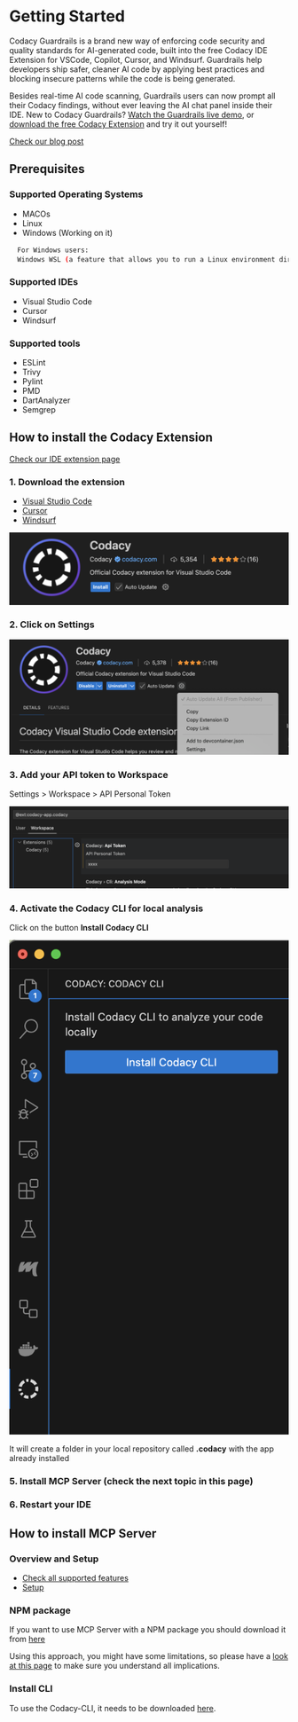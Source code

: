 # Getting Started

Codacy Guardrails is a brand new way of enforcing code security and quality standards for AI-generated code, built into the free Codacy IDE Extension for VSCode, Copilot, Cursor, and Windsurf. Guardrails help developers ship safer, cleaner AI code by applying best practices and blocking insecure patterns while the code is being generated.

Besides real-time AI code scanning, Guardrails users can now prompt all their Codacy findings, without ever leaving the AI chat panel inside their IDE.
New to Codacy Guardrails? [Watch the Guardrails live demo](https://youtu.be/uVyRWnnJu-0?feature=shared), or [download the free Codacy Extension](https://www.codacy.com/ide-extension) and try it out yourself!

[Check our blog post](https://blog.codacy.com/codacy-guardrails-free-real-time-enforcement-of-security-and-quality-standards)

## Prerequisites

### Supported Operating Systems

- MACOs
- Linux
- Windows (Working on it)

```bash
  For Windows users:
  Windows WSL (a feature that allows you to run a Linux environment directly on Windows, without the need for a virtual machine or dual-boot setup) is the only way you can use this feature for now, but we're still working to fully support Windows. 
```

### Supported IDEs

- Visual Studio Code
- Cursor
- Windsurf

### Supported tools

- ESLint
- Trivy
- Pylint
- PMD
- DartAnalyzer
- Semgrep

## How to install the Codacy Extension
[Check our IDE extension page](https://www.codacy.com/ide-extension)

### 1.  Download the extension

- [Visual Studio Code](https://tinyurl.com/codacy-vscode)
- [Cursor](http://tinyurl.com/codacy-cursor)
- [Windsurf](http://tinyurl.com/codacy-windsurf)

![Click on Install below Codacy icon](images/install-codacy-extension.png)

### 2.  Click on Settings

![Settings](images/codacy-extension-settings.png)

### 3.  Add your API token to Workspace

Settings > Workspace > API Personal Token

![Add API token](images/codacy-extension-add-api-token-workspace.png)

### 4. Activate the Codacy CLI for local analysis

Click on the button **Install Codacy CLI**

![Install CLI](images/codacy-extension-activate-cli.png)

It will create a folder in your local repository called **.codacy** with the app already installed

### 5. Install MCP Server (check the next topic in this page)

### 6. Restart your IDE

## How to install MCP Server

### Overview and Setup

- [Check all supported features](https://github.com/codacy/codacy-mcp-server/blob/master/README.md#features--tools)
- [Setup](https://github.com/codacy/codacy-mcp-server/blob/master/README.md#setup)

### NPM package

If you want to use MCP Server with a NPM package you should download it from [here](https://www.npmjs.com/package/@codacy/codacy-mcp)

Using this approach, you might have some limitations, so please have a [look at this page](codacy-guardrails-limitations.md) to make sure you understand all implications.

### Install CLI

To use the Codacy-CLI, it needs to be downloaded [here](https://github.com/codacy/codacy-cli-v2).